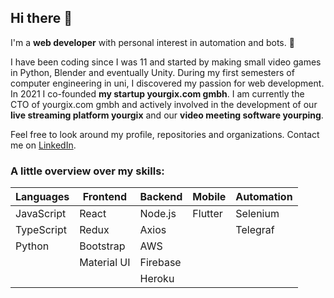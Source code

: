 ## Hi there 👋

I'm a **web developer** with personal interest in automation and bots. 🤖

I have been coding since I was 11 and started by making small video games in Python, Blender and eventually Unity. During my first semesters of computer engineering in uni, I discovered my passion for web development. In 2021 I co-founded **my startup yourgix.com gmbh**. I am currently the CTO of yourgix.com gmbh and actively involved in the development of our **live streaming platform yourgix** and our **video meeting software yourping**. 

Feel free to look around my profile, repositories and organizations. Contact me on [LinkedIn](https://www.linkedin.com/in/eckertm00/).

### A little overview over my skills:

| Languages  | Frontend    | Backend  | Mobile  | Automation |
| ---------- | ----------- | -------- | ------- | ---------- |
| JavaScript | React       | Node.js  | Flutter | Selenium   |
| TypeScript | Redux       | Axios    |         | Telegraf   |
| Python     | Bootstrap   | AWS      |
|            | Material UI | Firebase |
|            |             | Heroku   |
